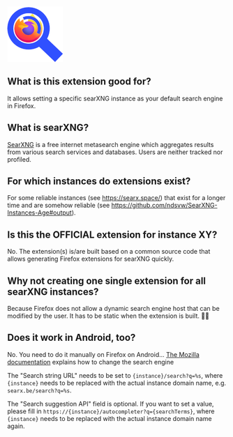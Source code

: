 ![searXNG WebExtensions](searx-ff.png)

## What is this extension good for?

It allows setting a specific searXNG instance as your default search engine in Firefox.

## What is searXNG?

[SearXNG](https://github.com/searxng/searxng) is a free internet metasearch engine which aggregates results from various search services and databases. Users are neither tracked nor profiled.

## For which instances do extensions exist?

For some reliable instances (see https://searx.space/) that exist for a longer time and are somehow reliable (see https://github.com/ndsvw/SearXNG-Instances-Age#output).

## Is this the OFFICIAL extension for instance XY?

No. The extension(s) is/are built based on a common source code that allows generating Firefox extensions for searXNG quickly.

## Why not creating one single extension for all searXNG instances?

Because Firefox does not allow a dynamic search engine host that can be modified by the user.
It has to be static when the extension is built. 🤷🏻

## Does it work in Android, too?

No.
You need to do it manually on Firefox on Android...
[The Mozilla documentation](https://support.mozilla.org/en-US/kb/manage-my-default-search-engines-firefox-android) explains how to change the search engine

The "Search string URL" needs to be set to `{instance}/search?q=%s`, where `{instance}` needs to be replaced with the actual instance domain name, e.g. `searx.be/search?q=%s`.

The "Search suggestion API" field is optional.
If you want to set a value, please fill in `https://{instance}/autocompleter?q={searchTerms}`, where `{instance}` needs to be replaced with the actual instance domain name again.